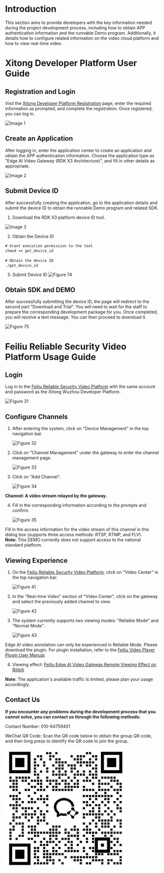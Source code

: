 # Introduction
This section aims to provide developers with the key information needed during the project development process, including how to obtain APP authentication information and the runnable Demo program. Additionally, it details how to configure related information on the video cloud platform and how to view real-time video.

# Xitong Developer Platform User Guide
## Registration and Login
Visit the [Xitong Developer Platform Registration](https://open.zhilianxi.com/front/index.html#/register) page, enter the required information as prompted, and complete the registration. Once registered, you can log in.

![Image 1](./image/七1.jpg)

## Create an Application
After logging in, enter the application center to create an application and obtain the APP authentication information. Choose the application type as "Edge AI Video Gateway (RDK X3 Architecture)", and fill in other details as appropriate.

![Image 2](./image/七2.jpg)

## Submit Device ID
After successfully creating the application, go to the application details and submit the device ID to obtain the runnable Demo program and related SDK.

1. Download the RDK X3 platform device ID tool.

![Image 3](./image/七3.jpg)

2. Obtain the Device ID
```ba
# Grant execution permission to the tool
chmod +x get_device_id

# Obtain the device ID
./get_device_id
```
3. Submit Device ID
![Figure 74](./image/七4.jpg)

## Obtain SDK and DEMO
After successfully submitting the device ID, the page will redirect to the second part "Download and Trial". You will need to wait for the staff to prepare the corresponding development package for you. Once completed, you will receive a text message. You can then proceed to download it.

![Figure 75](./image/七5.jpg)

# Feiliu Reliable Security Video Platform Usage Guide
## Login
Log in to the [Feiliu Reliable Security Video Platform](https://monitor.zhilianxi.com/videoMonitorPlatform/index.html#/login) with the same account and password as the Xitong Wuzhou Developer Platform.

![Figure 31](./image/三1.png)

## Configure Channels
1. After entering the system, click on "Device Management" in the top navigation bar.

   ![Figure 32](./image/三2.png)

2. Click on "Channel Management" under the gateway to enter the channel management page.

   ![Figure 33](./image/三3.png)

3. Click on "Add Channel".

   ![Figure 34](./image/三4.png)

**Channel: A video stream relayed by the gateway.**

4. Fill in the corresponding information according to the prompts and confirm.

   ![Figure 35](./image/三5.png)

Fill in the access information for the video stream of this channel in this dialog box (supports three access methods: RTSP, RTMP, and FLV).  
**Note:** This DEMO currently does not support access to the national standard platform.

## Viewing Experience
1. On the [Feiliu Reliable Security Video Platform](https://monitor.zhilianxi.com/videoMonitorPlatform/index.html#/login), click on "Video Center" in the top navigation bar.

   ![Figure 41](./image/四1.png)

2. In the "Real-time Video" section of "Video Center", click on the gateway and select the previously added channel to view.

   ![Figure 42](./image/四2.png)

3. The system currently supports two viewing modes: "Reliable Mode" and "Normal Mode".

   ![Figure 43](./image/四3.png)

Edge AI video annotation can only be experienced in Reliable Mode. Please download the plugin. For plugin installation, refer to the [Feiliu Video Player Plugin User Manual](https://monitor.zhilianxi.com/d/plugin_info.pdf).

4. Viewing effect: [Feiliu Edge AI Video Gateway Remote Viewing Effect on Bilibili](https://www.bilibili.com/video/BV1PTKHegEor/)

**Note:** The application's available traffic is limited, please plan your usage accordingly.

## Contact Us
**If you encounter any problems during the development process that you cannot solve, you can contact us through the following methods:**

Contact Number: 010-64759451

WeChat QR Code: Scan the QR code below to obtain the group QR code, and then long press to identify the QR code to join the group.

![WeChat QR Code](./image/qrCode.jpg)

